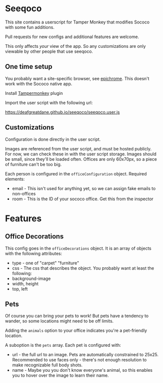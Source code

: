 # Seeqoco 
This site contains a userscript for Tamper Monkey that modifies Sococo with some fun additions.

Pull requests for new configs and additional features are welcome.

This only affects _your_ view of the app. So any customizations are only viewable by other people that use seeqoco.

## One time setup
You probably want a site-specific browser, see [epichrome](https://github.com/dmarmor/epichrome). This doesn't work with the Sococo native app.

Install [Tampermonkey](https://tampermonkey.net) plugin

Import the user script with the following url:

https://deafgreatdane.github.io/seeqoco/seeqoco.user.js

## Customizations
Configuration is done directly in the user script. 

Images are referenced from the user script, and must be hosted publicly. For now, we can check these in with the user script storage.  Images should be small, since they'll be loaded often. Offices are only 60x70px, so a piece of furniture can't be too big.

Each person is configured in the `officeConfiguration` object. Required elements:

* email - This isn't used for anything yet, so we can assign fake emails to non-offices
* room - This is the ID of your sococo office. Get this from the inspector

# Features
## Office Decorations
This config goes in the `officeDecorations` object. It is an array of objects with the following attributes:

* type - one of "carpet" "furniture"
* css - The css that describes the object. You probably want at least the following:
 * background-image
 * width, height
 * top, left

## Pets
Of course you can bring your pets to work! But pets have a tendency to wander, so some locations might need to be off limits.
 
Adding the `animals` option to your office indicates you're a pet-friendly  location.

A suboption is the `pets` array. Each pet is configured with:

* url - the full url to an image. Pets are automatically constrained to 25x25. Recommended to use faces only - there's not enough resolution to make recognizable full body shots.
* name - Maybe you you don't know everyone's animal, so this enables you to hover over the image to learn their name. 